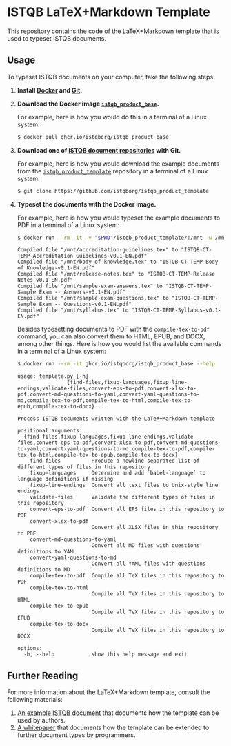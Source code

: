 # ISTQB LaTeX+Markdown Template

This repository contains the code of the LaTeX+Markdown template that is used
to typeset ISTQB documents.

## Usage

To typeset ISTQB documents on your computer, take the following steps:

1. **Install [Docker][install-docker] and [Git][installing-git].**

2. **Download the Docker image [`istqb_product_base`][istqb-product-base].**

   For example, here is how you would do this in a terminal of a Linux system:
   ``` sh
   $ docker pull ghcr.io/istqborg/istqb_product_base
   ```

3. **Download one of [ISTQB document repositories][istqborg] with Git.**

   For example, here is how you would download the example documents from the [`istqb_product_template`][istqb_product_template] repository in a terminal of a Linux system:
   ``` sh
   $ git clone https://github.com/istqborg/istqb_product_template
   ```

4. **Typeset the documents with the Docker image.**

   For example, here is how you would typeset the example documents to PDF in a terminal of a Linux system:
   ``` sh
   $ docker run --rm -it -v "$PWD"/istqb_product_template/:/mnt -w /mnt ghcr.io/istqborg/istqb_product_base compile-tex-to-pdf
   ```
   ```
   Compiled file "/mnt/accreditation-guidelines.tex" to "ISTQB-CT-TEMP-Accreditation Guidelines-v0.1-EN.pdf"
   Compiled file "/mnt/body-of-knowledge.tex" to "ISTQB-CT-TEMP-Body of Knowledge-v0.1-EN.pdf"
   Compiled file "/mnt/release-notes.tex" to "ISTQB-CT-TEMP-Release Notes-v0.1-EN.pdf"
   Compiled file "/mnt/sample-exam-answers.tex" to "ISTQB-CT-TEMP-Sample Exam -- Answers-v0.1-EN.pdf"
   Compiled file "/mnt/sample-exam-questions.tex" to "ISTQB-CT-TEMP-Sample Exam -- Questions-v0.1-EN.pdf"
   Compiled file "/mnt/syllabus.tex" to "ISTQB-CT-TEMP-Syllabus-v0.1-EN.pdf"
   ```

   Besides typesetting documents to PDF with the `compile-tex-to-pdf` command, you can also convert them to HTML, EPUB, and DOCX, among other things. Here is how you would list the available commands in a terminal of a Linux system:
   ``` sh
   $ docker run --rm -it ghcr.io/istqborg/istqb_product_base --help
   ```
   ```
   usage: template.py [-h]
                   {find-files,fixup-languages,fixup-line-endings,validate-files,convert-eps-to-pdf,convert-xlsx-to-pdf,convert-md-questions-to-yaml,convert-yaml-questions-to-md,compile-tex-to-pdf,compile-tex-to-html,compile-tex-to-epub,compile-tex-to-docx} ...

   Process ISTQB documents written with the LaTeX+Markdown template

   positional arguments:
     {find-files,fixup-languages,fixup-line-endings,validate-files,convert-eps-to-pdf,convert-xlsx-to-pdf,convert-md-questions-to-yaml,convert-yaml-questions-to-md,compile-tex-to-pdf,compile-tex-to-html,compile-tex-to-epub,compile-tex-to-docx}
       find-files          Produce a newline-separated list of different types of files in this repository
       fixup-languages     Determine and add `babel-language` to language definitions if missing
       fixup-line-endings  Convert all text files to Unix-style line endings
       validate-files      Validate the different types of files in this repository
       convert-eps-to-pdf  Convert all EPS files in this repository to PDF
       convert-xlsx-to-pdf
                           Convert all XLSX files in this repository to PDF
       convert-md-questions-to-yaml
                           Convert all MD files with questions definitions to YAML
       convert-yaml-questions-to-md
                           Convert all YAML files with questions definitions to MD
       compile-tex-to-pdf  Compile all TeX files in this repository to PDF
       compile-tex-to-html
                           Compile all TeX files in this repository to HTML
       compile-tex-to-epub
                           Compile all TeX files in this repository to EPUB
       compile-tex-to-docx
                           Compile all TeX files in this repository to DOCX

   options:
     -h, --help            show this help message and exit
   ```

 [install-docker]: https://docs.docker.com/get-docker/ "Get Docker | Docker Docs"
 [installing-git]: https://git-scm.com/book/en/v2/Getting-Started-Installing-Git "Git - Installing Git"
 [istqb-product-base]: https://github.com/istqborg/istqb_product_base/pkgs/container/istqb_product_base "Package istqb_product_base"
 [istqborg]: https://github.com/istqborg "ISTQB.ORG"
 [istqb_product_template]: https://github.com/istqborg/istqb_product_template "istqborg/istqb_product_template: Example documents for the LaTeX+Markdown template that can be forked as a base for new products"

## Further Reading

For more information about the LaTeX+Markdown template, consult the following materials:

1. [An example ISTQB document][example-document] that documents how the template can be used by authors.
2. [A whitepaper][whitepaper] that documents how the template can be extended to further document types by programmers.

 [example-document]: https://github.com/istqborg/istqb_product_base/releases/download/latest/example-document.pdf
 [whitepaper]: https://github.com/witiko/markdown-themes-in-practice/releases/download/latest/tb140starynovotny-markdown.pdf

